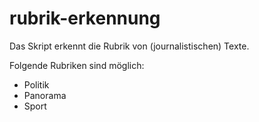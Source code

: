 # rubrik-erkennung
Das Skript erkennt die Rubrik von (journalistischen) Texte.

Folgende Rubriken sind möglich:
* Politik
* Panorama
* Sport
